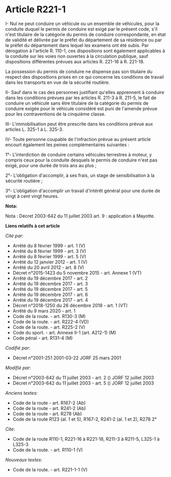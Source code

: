# Article R221-1

I- Nul ne peut conduire un véhicule ou un ensemble de véhicules, pour la conduite duquel le permis de conduire est exigé par
le présent code, s'il n'est titulaire de la catégorie du permis de conduire correspondante, en état de validité et délivrée
par le préfet du département de sa résidence ou par le préfet du département dans lequel les examens ont été subis. Par
dérogation à l'article R. 110-1, ces dispositions sont également applicables à la conduite sur les voies non ouvertes à la
circulation publique, sauf dispositions différentes prévues aux articles R. 221-16 à R. 221-18.

La possession du permis de conduire ne dispense pas son titulaire du respect des dispositions prises en ce qui concerne les
conditions de travail dans les transports en vue de la sécurité routière.

II- Sauf dans le cas des personnes justifiant qu'elles apprennent à conduire dans les conditions prévues par les articles R.
211-3 à R. 211-5, le fait de conduire un véhicule sans être titulaire de la catégorie du permis de conduire exigée pour le
véhicule considéré est puni de l'amende prévue pour les contraventions de la cinquième classe.

III- L'immobilisation peut être prescrite dans les conditions prévue aux articles L. 325-1 à L. 325-3.

IV- Toute personne coupable de l'infraction prévue au présent article encourt également les peines complémentaires
suivantes :

1°- L'interdiction de conduire certains véhicules terrestres à moteur, y compris ceux pour la conduite desquels le permis de
conduire n'est pas exigé, pour une durée de trois ans au plus ;

2°- L'obligation d'accomplir, à ses frais, un stage de sensibilisation à la sécurité routière ;

3°- L'obligation d'accomplir un travail d'intérêt général pour une durée de vingt à cent vingt heures.

**Nota:**

Nota : Décret 2003-642 du 11 juillet 2003 art. 9 : application à Mayotte.

**Liens relatifs à cet article**

_Cité par_:

  - Arrêté du 8 février 1999 - art. 1 (V)
  - Arrêté du 8 février 1999 - art. 3 (V)
  - Arrêté du 8 février 1999 - art. 5 (V)
  - Arrêté du 12 janvier 2012 - art. 1 (V)
  - Arrêté du 20 avril 2012 - art. 8 (V)
  - Décret n°2015-1423 du 5 novembre 2015 - art. Annexe 1 (VT)
  - Arrêté du 19 décembre 2017 - art. 2
  - Arrêté du 19 décembre 2017 - art. 3
  - Arrêté du 19 décembre 2017 - art. 5
  - Arrêté du 19 décembre 2017 - art. 6
  - Arrêté du 19 décembre 2017 - art. 4
  - Décret n°2018-1250 du 26 décembre 2018 - art. 1 (VT)
  - Arrêté du 9 mars 2020 - art. 1
  - Code de la route. - art. R130-3 (M)
  - Code de la route. - art. R222-4 (VD)
  - Code de la route. - art. R225-2 (V)
  - Code du sport. - art. Annexe II-1 (art. A212-1) (M)
  - Code pénal - art. R131-4 (M)

_Codifié par_:

  - Décret n°2001-251 2001-03-22 JORF 25 mars 2001

_Modifié par_:

  - Décret n°2003-642 du 11 juillet 2003 - art. 2 () JORF 12 juillet 2003
  - Décret n°2003-642 du 11 juillet 2003 - art. 5 () JORF 12 juillet 2003

_Anciens textes_:

  - Code de la route - art. R167-2 (Ab)
  - Code de la route - art. R241-2 (Ab)
  - Code de la route - art. R278 (Ab)
  - Code de la route R123 (al. 1 et 5), R167-2, R241-2 (al. 1 et 2), R278 2°

_Cite_:

  - Code de la route R110-1, R221-16 à R221-18, R211-3 à R211-5, L325-1 à L325-3
  - Code de la route. - art. R110-1 (V)

_Nouveaux textes_:

  - Code de la route. - art. R221-1-1 (V)
